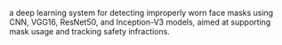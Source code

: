a deep learning system for detecting improperly worn face masks using CNN, VGG16, ResNet50, and Inception-V3 models, aimed at supporting mask usage and tracking safety infractions.
